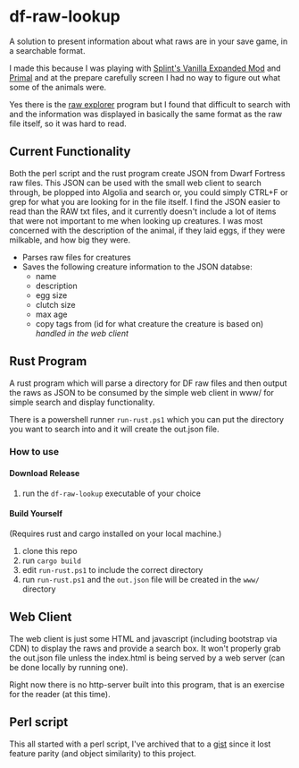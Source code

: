 # df-raw-lookup

A solution to present information about what raws are in your save game, in a searchable format.

I made this because I was playing with [Splint's Vanilla Expanded Mod](http://www.bay12forums.com/smf/index.php?topic=177593.0)
and [Primal](http://www.bay12forums.com/smf/index.php?topic=172869.15) and at the prepare carefully
screen I had no way to figure out what some of the animals were.

Yes there is the [raw explorer]() program but I found that difficult to search with and the information
was displayed in basically the same format as the raw file itself, so it was hard to read.

## Current Functionality

Both the perl script and the rust program create JSON from Dwarf Fortress raw files. This JSON
can be used with the small web client to search through, be plopped into Algolia and search or, 
you could simply CTRL+F or grep for what you are looking for in the file itself. I find the JSON
easier to read than the RAW txt files, and it currently doesn't include a lot of items that were
not important to me when looking up creatures. I was most concerned with the description of the 
animal, if they laid eggs, if they were milkable, and how big they were. 

- Parses raw files for creatures
- Saves the following creature information to the JSON databse:
    - name
    - description
    - egg size
    - clutch size
    - max age
    - copy tags from (id for what creature the creature is based on) *handled in the web client*

## Rust Program

A rust program which will parse a directory for DF raw files and then output the raws as JSON
to be consumed by the simple web client in www/ for simple search and display functionality.

There is a powershell runner `run-rust.ps1` which you can put the directory you want to search into
and it will create the out.json file.

### How to use

#### Download Release

1. run the `df-raw-lookup` executable of your choice

#### Build Yourself

(Requires rust and cargo installed on your local machine.)

1. clone this repo
2. run `cargo build`
3. edit `run-rust.ps1` to include the correct directory
4. run `run-rust.ps1` and the `out.json` file will be created in the `www/` directory

## Web Client

The web client is just some HTML and javascript (including bootstrap via CDN) to display the raws
and provide a search box. It won't properly grab the out.json file unless the index.html is being 
served by a web server (can be done locally by running one).

Right now there is no http-server built into this program, that is an exercise for the reader (at this time).

## Perl script

This all started with a perl script, I've archived that to a 
[gist](https://gist.github.com/nwesterhausen/2fe7775aef7d5f40fd0ababf7d711fa7) since it lost feature 
parity (and object similarity) to this project.